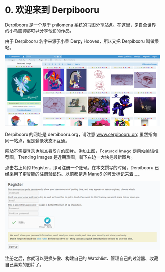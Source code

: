 # 0. 欢迎来到 Derpibooru

Derpibooru 是一个基于 philomena 系统的马图分享站点。在这里，来自全世界的小马画师都可以分享他们的作品。

由于 Derpibooru 名字来源于小呆 Derpy Hooves，所以又把 Derpibooru 叫做呆站。

![image-20201111115246403](image/image-20201111115246403.png)

Derpibooru 的网址是 derpibooru.org，请注意 www.derpibooru.org 虽然指向同一站点，但是登录状态不互通。

网站不需要登录也能查看所有的图片。例如上图，Featured Image 是网站编辑推荐图，Trending Images 是近期热图，剩下右边一大块是最新图片。



点击右上角的 Register，即可注册一个账号。在本文撰写的时候，Derpibooru 已经采用了更智能的注册验证码。以前都是选 Mane6 的可爱标记来着……

![QQ截图20201111114736](image/QQ截图20201111114736.png)

注册之后，你就可以更换头像、构建自己的 Watchlist、管理自己的过滤器、收藏自己喜欢的图片了。
